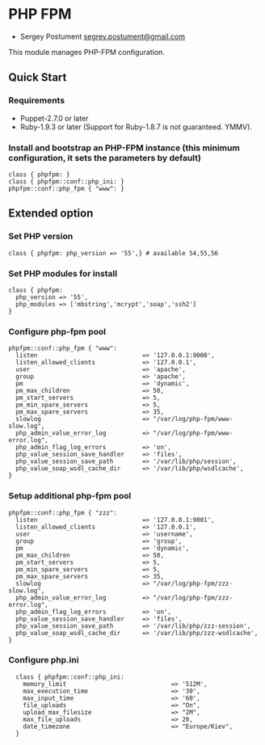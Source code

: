 PHP FPM
======

* Sergey Postument <segrey.postument@gmail.com>

This module manages PHP-FPM configuration.

## Quick Start

### Requirements

* Puppet-2.7.0 or later
* Ruby-1.9.3 or later (Support for Ruby-1.8.7 is not guaranteed. YMMV).

### Install and bootstrap an PHP-FPM instance (this minimum configuration, it sets the parameters by default)

```puppet
class { phpfpm: }
class { phpfpm::conf::php_ini: }
phpfpm::conf::php_fpm { "www": }
```
## Extended option

### Set PHP version

```puppet
class { phpfpm: php_version => '55',} # available 54,55,56
```
### Set PHP modules for install

```puppet
class { phpfpm:
  php_version => '55',
  php_modules => ['mbstring','mcrypt','soap','ssh2']
}
```
### Configure php-fpm pool
```puppet
phpfpm::conf::php_fpm { "www":
  listen                             => '127.0.0.1:9000',
  listen_allowed_clients             => '127.0.0.1',
  user                               => 'apache',
  group                              => 'apache',
  pm                                 => 'dynamic',
  pm_max_children                    => 50,
  pm_start_servers                   => 5,
  pm_min_spare_servers               => 5,
  pm_max_spare_servers               => 35,
  slowlog                            => "/var/log/php-fpm/www-slow.log",
  php_admin_value_error_log          => "/var/log/php-fpm/www-error.log",
  php_admin_flag_log_errors          => 'on',
  php_value_session_save_handler     => 'files',
  php_value_session_save_path        => '/var/lib/php/session',
  php_value_soap_wsdl_cache_dir      => '/var/lib/php/wsdlcache',
}
```
### Setup additional php-fpm pool
```puppet
phpfpm::conf::php_fpm { "zzz":
  listen                             => '127.0.0.1:9001',
  listen_allowed_clients             => '127.0.0.1',
  user                               => 'username',
  group                              => 'group',
  pm                                 => 'dynamic',
  pm_max_children                    => 50,
  pm_start_servers                   => 5,
  pm_min_spare_servers               => 5,
  pm_max_spare_servers               => 35,
  slowlog                            => "/var/log/php-fpm/zzz-slow.log",
  php_admin_value_error_log          => "/var/log/php-fpm/zzz-error.log",
  php_admin_flag_log_errors          => 'on',
  php_value_session_save_handler     => 'files',
  php_value_session_save_path        => '/var/lib/php/zzz-session',
  php_value_soap_wsdl_cache_dir      => '/var/lib/php/zzz-wsdlcache',
}
```

### Configure php.ini

```puppet
  class { phpfpm::conf::php_ini:
    memory_limit                             => '512M',
    max_execution_time                       => '30',
    max_input_time                           => '60',
    file_uploads                             => "On",
    upload_max_filesize                      => "2M",
    max_file_uploads                         => 20,
    date_timezone                            => "Europe/Kiev",
  }
```